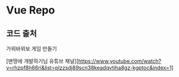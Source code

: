 # Vue Repo

## 코드 출처

가위바위보 게임 만들기

[맨땅에 개발하기님 유튜브 채널][https://www.youtube.com/watch?v=rhzpf8h66ri&list=plzzsdj89scn38keadqvtiha8gz-kgptoc&index=1]
